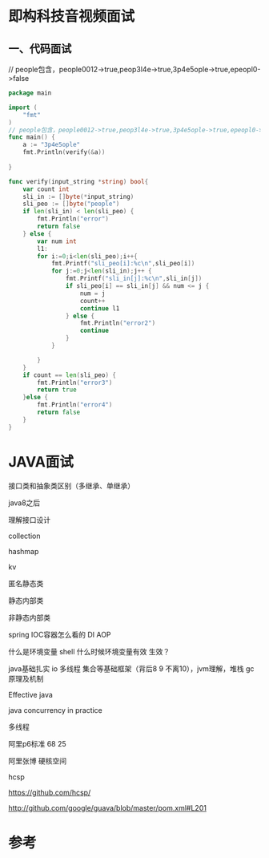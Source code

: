 



# 即构科技音视频面试



## 一、代码面试

// people包含，people0012->true,peop3l4e->true,3p4e5ople->true,epeopl0->false

```go
package main

import (
	"fmt"
)
// people包含，people0012->true,peop3l4e->true,3p4e5ople->true,epeopl0->false
func main() {
	a := "3p4e5ople"
	fmt.Println(verify(&a))
	
}

func verify(input_string *string) bool{
	var count int
	sli_in := []byte(*input_string)
	sli_peo := []byte("people")
	if len(sli_in) < len(sli_peo) {
		fmt.Println("error")
		return false
	} else {
		var num int
		l1:
		for i:=0;i<len(sli_peo);i++{
			fmt.Printf("sli_peo[i]:%c\n",sli_peo[i])
			for j:=0;j<len(sli_in);j++ {
				fmt.Printf("sli_in[j]:%c\n",sli_in[j])
				if sli_peo[i] == sli_in[j] && num <= j {
					num = j
					count++
					continue l1
				} else {
					fmt.Println("error2")
					continue
				}
			}

		}
	}
	if count == len(sli_peo) {
		fmt.Println("error3")
		return true
	}else {
		fmt.Println("error4")
		return false
	}
}
```



















# JAVA面试

接口类和抽象类区别（多继承、单继承）

java8之后

理解接口设计





collection



hashmap

kv



匿名静态类

静态内部类

非静态内部类











spring IOC容器怎么看的 DI AOP



什么是环境变量 shell 什么时候环境变量有效 生效？



java基础扎实 io 多线程 集合等基础框架（背后8 9 不离10），jvm理解，堆栈 gc原理及机制

Effective java

java concurrency in practice



多线程



阿里p6标准  68 25

阿里张博 硬核空间





hcsp

<https://github.com/hcsp/> 

<http://github.com/google/guava/blob/master/pom.xml#L201> 



# 参考







